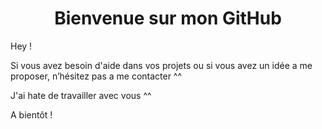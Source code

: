 <h1 align="center">Bienvenue sur mon GitHub</h1>

Hey !

Si vous avez besoin d'aide dans vos projets ou si vous avez un idée a me proposer, n’hésitez pas a me contacter ^^

J'ai hate de travailler avec vous ^^

A bientôt !

<!--
**GGLinnk/gglinnk** is a ✨ _special_ ✨ repository because its `README.md` (this file) appears on your GitHub profile.

Here are some ideas to get you started:

- 🔭 I’m currently working on ...
- 🌱 I’m currently learning ...
- 👯 I’m looking to collaborate on ...
- 🤔 I’m looking for help with ...
- 💬 Ask me about ...
- 📫 How to reach me: ...
- 😄 Pronouns: ...
- ⚡ Fun fact: ...
-->

